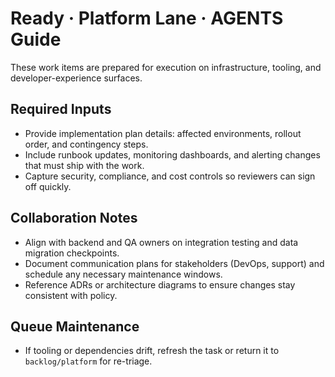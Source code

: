 # Ready · Platform Lane · AGENTS Guide

These work items are prepared for execution on infrastructure, tooling, and developer-experience surfaces.

## Required Inputs
- Provide implementation plan details: affected environments, rollout order, and contingency steps.
- Include runbook updates, monitoring dashboards, and alerting changes that must ship with the work.
- Capture security, compliance, and cost controls so reviewers can sign off quickly.

## Collaboration Notes
- Align with backend and QA owners on integration testing and data migration checkpoints.
- Document communication plans for stakeholders (DevOps, support) and schedule any necessary maintenance windows.
- Reference ADRs or architecture diagrams to ensure changes stay consistent with policy.

## Queue Maintenance
- If tooling or dependencies drift, refresh the task or return it to `backlog/platform` for re-triage.
